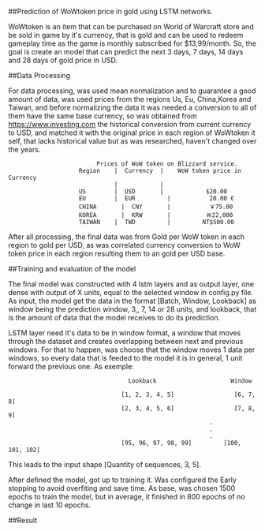 ##Prediction of WoWtoken price in gold using LSTM networks.

WoWtoken is an item that can be purchased on World of Warcraft store and be sold in game by it's currency, that is gold
and can be used to redeem gameplay time as the game is monthly subscribed for $13,99/month.
So, the goal is create an model that can predict the next 3 days, 7 days, 14 days and 28 days of gold price in USD.

##Data Processing

For data processing, was used mean normalization and to guarantee a good amount of data, was used prices from the
regions Us, Eu, China,Korea and Taiwan, and before normalizing the data it was needed a conversion to all of them have
the same base currency, so was obtained from https://www.investing.com the historical conversion from current currency
to USD, and matched it with the original price in each region of WoWtoken it self, that lacks historical value but as
was researched, haven't changed over the years.

                             Prices of WoW token on Blizzard service.
                        Region	  |  Currency  |	WoW token price in Currency  
                                  |            |                                
                        US	      |  USD       |  	        $20.00                  
                        EU	      |  EUR	     |           20.00 €               
                        CHINA	    |  CNY	     |           ￥75.00  
                        KOREA	    |  KRW	     |          ￦22,000               
                        TAIWAN	  |  TWD	     |         NT$500.00                

After all processing, the final data was from Gold per WoW token in each region to gold per USD, as was correlated currency
conversion to WoW token price in each region resulting them to an gold per USD base.


##Training and evaluation of the model

The final model was constructed with 4 lstm layers and as output layer, one dense with output of X units, equal to the
selected window in config.py file. As input, the model get the data in the format [Batch, Window, Lookback] as window
being the prediction window, 3,, 7, 14 or 28 units, and lookback, that is the amount of data that the model receives to
do its prediction.

LSTM layer need it's data to be in window format, a window that moves through the dataset and creates overlapping between
next and previous windows. For that to happen, was choose that the window moves 1 data per windows, so every data that is
feeded to the model it is in general, 1 unit forward the previous one. As exemple:

                                      Lookback                     Window

                                    [1, 2, 3, 4, 5]                 [6, 7, 8]
                                    [2, 3, 4, 5, 6]                 [7, 8, 9]
                                                             .
                                                             .
                                                             .
                                    [95, 96, 97, 98, 99]         [100, 101, 102]

This leads to the input shape [Quantity of sequences, 3, 5].

After defined the model, got up to training it. Was configured the Early stopping to avoid overfiting and save time. As
base, was chosen 1500 epochs to train the model, but in average, it finished in 800 epochs of no change in last 10 epochs.

##Result


